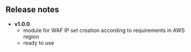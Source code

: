 ## **Release notes**

*  **v1.0.0**
    *  module for WAF IP set creation according to requirements in AWS region
    *  ready to use

